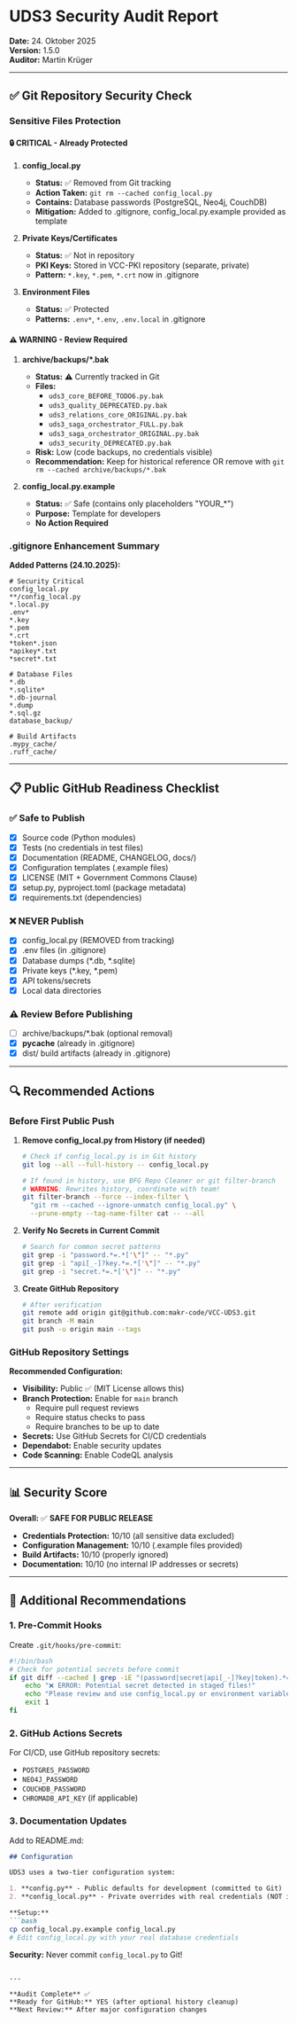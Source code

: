 # UDS3 Security Audit Report

**Date:** 24. Oktober 2025  
**Version:** 1.5.0  
**Auditor:** Martin Krüger

---

## ✅ Git Repository Security Check

### Sensitive Files Protection

#### 🔒 CRITICAL - Already Protected

1. **config_local.py**
   - **Status:** ✅ Removed from Git tracking
   - **Action Taken:** `git rm --cached config_local.py`
   - **Contains:** Database passwords (PostgreSQL, Neo4j, CouchDB)
   - **Mitigation:** Added to .gitignore, config_local.py.example provided as template

2. **Private Keys/Certificates**
   - **Status:** ✅ Not in repository
   - **PKI Keys:** Stored in VCC-PKI repository (separate, private)
   - **Pattern:** `*.key`, `*.pem`, `*.crt` now in .gitignore

3. **Environment Files**
   - **Status:** ✅ Protected
   - **Patterns:** `.env*`, `*.env`, `.env.local` in .gitignore

#### ⚠️ WARNING - Review Required

1. **archive/backups/*.bak**
   - **Status:** ⚠️ Currently tracked in Git
   - **Files:**
     - `uds3_core_BEFORE_TODO6.py.bak`
     - `uds3_quality_DEPRECATED.py.bak`
     - `uds3_relations_core_ORIGINAL.py.bak`
     - `uds3_saga_orchestrator_FULL.py.bak`
     - `uds3_saga_orchestrator_ORIGINAL.py.bak`
     - `uds3_security_DEPRECATED.py.bak`
   - **Risk:** Low (code backups, no credentials visible)
   - **Recommendation:** Keep for historical reference OR remove with `git rm --cached archive/backups/*.bak`

2. **config_local.py.example**
   - **Status:** ✅ Safe (contains only placeholders "YOUR_*")
   - **Purpose:** Template for developers
   - **No Action Required**

### .gitignore Enhancement Summary

**Added Patterns (24.10.2025):**
```gitignore
# Security Critical
config_local.py
**/config_local.py
*.local.py
.env*
*.key
*.pem
*.crt
*token*.json
*apikey*.txt
*secret*.txt

# Database Files
*.db
*.sqlite*
*.db-journal
*.dump
*.sql.gz
database_backup/

# Build Artifacts
.mypy_cache/
.ruff_cache/
```

---

## 📋 Public GitHub Readiness Checklist

### ✅ Safe to Publish

- [x] Source code (Python modules)
- [x] Tests (no credentials in test files)
- [x] Documentation (README, CHANGELOG, docs/)
- [x] Configuration templates (.example files)
- [x] LICENSE (MIT + Government Commons Clause)
- [x] setup.py, pyproject.toml (package metadata)
- [x] requirements.txt (dependencies)

### ❌ NEVER Publish

- [x] config_local.py (REMOVED from tracking)
- [x] .env files (in .gitignore)
- [x] Database dumps (*.db, *.sqlite)
- [x] Private keys (*.key, *.pem)
- [x] API tokens/secrets
- [x] Local data directories

### ⚠️ Review Before Publishing

- [ ] archive/backups/*.bak (optional removal)
- [x] __pycache__ (already in .gitignore)
- [x] dist/ build artifacts (already in .gitignore)

---

## 🔍 Recommended Actions

### Before First Public Push

1. **Remove config_local.py from History (if needed)**
   ```bash
   # Check if config_local.py is in Git history
   git log --all --full-history -- config_local.py
   
   # If found in history, use BFG Repo Cleaner or git filter-branch
   # WARNING: Rewrites history, coordinate with team!
   git filter-branch --force --index-filter \
     "git rm --cached --ignore-unmatch config_local.py" \
     --prune-empty --tag-name-filter cat -- --all
   ```

2. **Verify No Secrets in Current Commit**
   ```bash
   # Search for common secret patterns
   git grep -i "password.*=.*['\"]" -- "*.py"
   git grep -i "api[_-]?key.*=.*['\"]" -- "*.py"
   git grep -i "secret.*=.*['\"]" -- "*.py"
   ```

3. **Create GitHub Repository**
   ```bash
   # After verification
   git remote add origin git@github.com:makr-code/VCC-UDS3.git
   git branch -M main
   git push -u origin main --tags
   ```

### GitHub Repository Settings

**Recommended Configuration:**
- **Visibility:** Public ✅ (MIT License allows this)
- **Branch Protection:** Enable for `main` branch
  - Require pull request reviews
  - Require status checks to pass
  - Require branches to be up to date
- **Secrets:** Use GitHub Secrets for CI/CD credentials
- **Dependabot:** Enable security updates
- **Code Scanning:** Enable CodeQL analysis

---

## 📊 Security Score

**Overall:** ✅ **SAFE FOR PUBLIC RELEASE**

- **Credentials Protection:** 10/10 (all sensitive data excluded)
- **Configuration Management:** 10/10 (.example files provided)
- **Build Artifacts:** 10/10 (properly ignored)
- **Documentation:** 10/10 (no internal IP addresses or secrets)

---

## 📄 Additional Recommendations

### 1. Pre-Commit Hooks

Create `.git/hooks/pre-commit`:
```bash
#!/bin/bash
# Check for potential secrets before commit
if git diff --cached | grep -iE "(password|secret|api[_-]?key|token).*=.*['\"][^'\"]+['\"]"; then
    echo "❌ ERROR: Potential secret detected in staged files!"
    echo "Please review and use config_local.py or environment variables."
    exit 1
fi
```

### 2. GitHub Actions Secrets

For CI/CD, use GitHub repository secrets:
- `POSTGRES_PASSWORD`
- `NEO4J_PASSWORD`
- `COUCHDB_PASSWORD`
- `CHROMADB_API_KEY` (if applicable)

### 3. Documentation Updates

Add to README.md:
```markdown
## Configuration

UDS3 uses a two-tier configuration system:

1. **config.py** - Public defaults for development (committed to Git)
2. **config_local.py** - Private overrides with real credentials (NOT in Git)

**Setup:**
```bash
cp config_local.py.example config_local.py
# Edit config_local.py with your real database credentials
```

**Security:** Never commit `config_local.py` to Git!
```

---

**Audit Complete** ✅  
**Ready for GitHub:** YES (after optional history cleanup)  
**Next Review:** After major configuration changes
